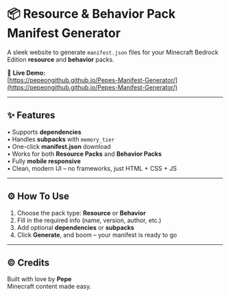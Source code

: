 # 📦 Resource & Behavior Pack Manifest Generator

A sleek website to generate `manifest.json` files for your Minecraft Bedrock Edition **resource** and **behavior** packs.

🔗 **Live Demo:**  
[https://pepeongithub.github.io/Pepes-Manifest-Generator/](https://pepeongithub.github.io/Pepes-Manifest-Generator/)

---

## ✨ Features

• Supports **dependencies**  
• Handles **subpacks** with `memory_tier`  
• One-click **manifest.json** download  
• Works for both **Resource Packs** and **Behavior Packs**  
• Fully **mobile responsive**  
• Clean, modern UI – no frameworks, just HTML + CSS + JS

---

## ⚙️ How To Use

1. Choose the pack type: **Resource** or **Behavior**  
2. Fill in the required info (name, version, author, etc.)  
3. Add optional **dependencies** or **subpacks**  
4. Click **Generate**, and boom – your manifest is ready to go


---

## ©️ Credits

Built with love by **Pepe**  
Minecraft content made easy.
